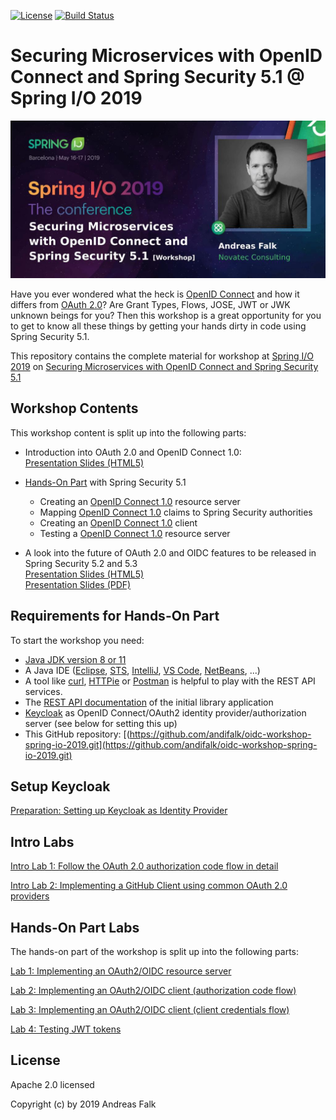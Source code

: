 [![License](https://img.shields.io/badge/License-Apache%20License%202.0-brightgreen.svg)][1]
[![Build Status](https://travis-ci.org/andifalk/oidc-workshop-spring-io-2019.svg?branch=master)](https://travis-ci.org/andifalk/oidc-workshop-spring-io-2019)

# Securing Microservices with OpenID Connect and Spring Security 5.1 @ Spring I/O 2019

![Spring IO Workshop 2019](docs/images/spring_io_2019_workshop.jpg)

Have you ever wondered what the heck is [OpenID Connect](https://openid.net/specs/openid-connect-core-1_0.html) and how it differs from [OAuth 2.0](https://tools.ietf.org/html/rfc6749)? Are Grant Types, Flows, JOSE, JWT or JWK unknown beings for you?
Then this workshop is a great opportunity for you to get to know all these things by getting your hands dirty in code using Spring Security 5.1.

This repository contains the complete material for workshop at [Spring I/O 2019](https://2019.springio.net/) on [Securing Microservices with OpenID Connect and Spring Security 5.1](https://2019.springio.net/sessions/securing-microservices-with-openid-connect-and-spring-security-51-workshop)

## Workshop Contents

This workshop content is split up into the following parts:

* Introduction into OAuth 2.0 and OpenID Connect 1.0:   
  [Presentation Slides (HTML5)](https://andifalk.github.io/oidc-workshop-spring-io-2019/)
  
* [Hands-On Part](https://github.com/andifalk/oidc-workshop-spring-io-2019#hands-on-part-labs) with Spring Security 5.1
  * Creating an [OpenID Connect 1.0](https://openid.net/specs/openid-connect-core-1_0.html) resource server
  * Mapping [OpenID Connect 1.0](https://openid.net/specs/openid-connect-core-1_0.html) claims to Spring Security authorities
  * Creating an [OpenID Connect 1.0](https://openid.net/specs/openid-connect-core-1_0.html) client
  * Testing a [OpenID Connect 1.0](https://openid.net/specs/openid-connect-core-1_0.html) resource server

* A look into the future of OAuth 2.0 and OIDC features to be released in Spring Security 5.2 and 5.3  
  [Presentation Slides (HTML5)](https://andifalk.github.io/oidc-workshop-spring-io-2019/#/5/) <br>
  [Presentation Slides (PDF)](https://github.com/andifalk/oidc-workshop-spring-io-2019/raw/master/Securing_Microservices_OpenID_Connect_Spring_Security_5_1.pdf)

## Requirements for Hands-On Part

To start the workshop you need:

* [Java JDK version 8 or 11](https://openjdk.java.net/install/)
* A Java IDE ([Eclipse](https://www.eclipse.org/), [STS](https://spring.io/tools), [IntelliJ](https://www.jetbrains.com/idea/), [VS Code](https://code.visualstudio.com/), [NetBeans](https://netbeans.org/), ...)
* A tool like [curl](https://curl.haxx.se/download.html), [HTTPie](https://httpie.org/) or [Postman](https://www.getpostman.com/) is helpful to play with the REST API services.  
* The [REST API documentation](https://andifalk.github.io/oidc-workshop-spring-io-2019/api-doc.html) of the initial library application
* [Keycloak](https://keycloak.org) as OpenID Connect/OAuth2 identity provider/authorization server (see below for setting this up)
* This GitHub repository: [(https://github.com/andifalk/oidc-workshop-spring-io-2019.git](https://github.com/andifalk/oidc-workshop-spring-io-2019.git)

## Setup Keycloak

[Preparation: Setting up Keycloak as Identity Provider](setup_keycloak)

## Intro Labs

[Intro Lab 1: Follow the OAuth 2.0 authorization code flow in detail](intro-labs/auth-code-demo)

[Intro Lab 2: Implementing a GitHub Client using common OAuth 2.0 providers](intro-labs/github-client)

## Hands-On Part Labs

The hands-on part of the workshop is split up into the following parts:

[Lab 1: Implementing an OAuth2/OIDC resource server](lab1)

[Lab 2: Implementing an OAuth2/OIDC client (authorization code flow)](lab2)

[Lab 3: Implementing an OAuth2/OIDC client (client credentials flow)](lab3)

[Lab 4: Testing JWT tokens](lab4)

## License

Apache 2.0 licensed

Copyright (c) by 2019 Andreas Falk

[1]:http://www.apache.org/licenses/LICENSE-2.0.txt
